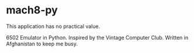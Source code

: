 mach8-py
========

This application has no practical value.

6502 Emulator in Python. Inspired by the Vintage Computer
Club. Written in Afghanistan to keep me busy.